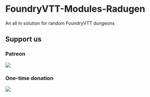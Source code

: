 # FoundryVTT-Modules-Radugen
An all in solution for random FoundryVTT dungeons


<h2>Support us</h2>
<h3>Patreon</h3>
<a href="https://www.patreon.com/bePatron?u=50065234">
  <img src="https://c5.patreon.com/external/logo/become_a_patron_button.png">
</a>
<h3>One-time donation</h3>
<a href="https://paypal.me/EwoudLindemans">
  <img src="https://www.paypalobjects.com/en_US/i/btn/btn_donateCC_LG.gif"/>
</a>
